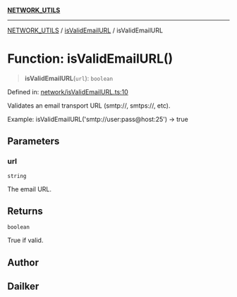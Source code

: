 [**NETWORK_UTILS**](../../README.md)

***

[NETWORK_UTILS](../../README.md) / [isValidEmailURL](../README.md) / isValidEmailURL

# Function: isValidEmailURL()

> **isValidEmailURL**(`url`): `boolean`

Defined in: [network/isValidEmailURL.ts:10](https://github.com/dailker/everyutil-js/blob/b3e269da55b7d96c15eb37e98c5c4f6b94f05f6f/src/network/isValidEmailURL.ts#L10)

Validates an email transport URL (smtp://, smtps://, etc).

Example: isValidEmailURL('smtp://user:pass@host:25') → true

## Parameters

### url

`string`

The email URL.

## Returns

`boolean`

True if valid.

## Author

## Dailker
